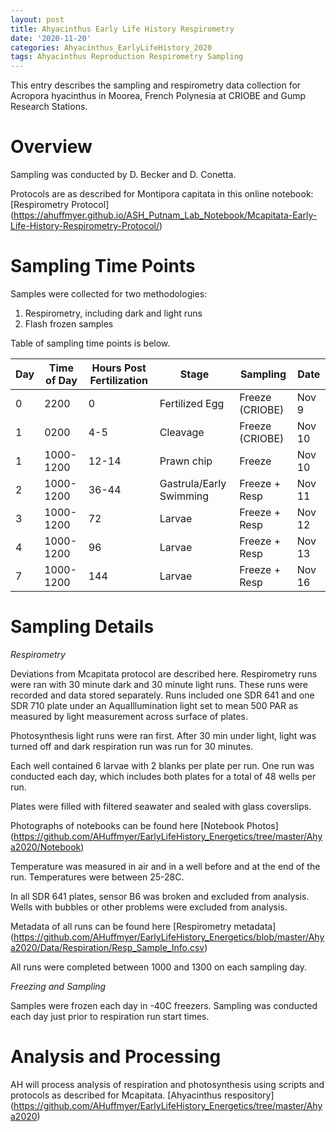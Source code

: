 ```yaml
---
layout: post
title: Ahyacinthus Early Life History Respirometry
date: '2020-11-20'
categories: Ahyacinthus_EarlyLifeHistory_2020
tags: Ahyacinthus Reproduction Respirometry Sampling
---
```

This entry describes the sampling and respirometry data collection for Acropora hyacinthus in Moorea, French Polynesia at CRIOBE and Gump Research Stations.

# Overview  

Sampling was conducted by D. Becker and D. Conetta. 

Protocols are as described for Montipora capitata in this online notebook: [Respirometry Protocol] (https://ahuffmyer.github.io/ASH_Putnam_Lab_Notebook/Mcapitata-Early-Life-History-Respirometry-Protocol/) 

# Sampling Time Points 

Samples were collected for two methodologies:  

1) Respirometry, including dark and light runs  
2) Flash frozen samples  

Table of sampling time points is below.  

| Day | Time of Day | Hours Post Fertilization | Stage          | Sampling        | Date   |
|-----|-------------|--------------------------|-------------------------|-----------------|--------|
| 0   | 2200        | 0                        | Fertilized Egg          | Freeze (CRIOBE) | Nov 9  |
| 1   | 0200        | 4-5                      | Cleavage                | Freeze (CRIOBE) | Nov 10 |
| 1   | 1000-1200   | 12-14                    | Prawn chip              | Freeze          | Nov 10 |
| 2   | 1000-1200   | 36-44                    | Gastrula/Early Swimming | Freeze + Resp   | Nov 11 |
| 3   | 1000-1200   | 72                       | Larvae                  | Freeze + Resp   | Nov 12 |
| 4   | 1000-1200   | 96                       | Larvae                  | Freeze + Resp   | Nov 13 |
| 7   | 1000-1200   | 144                      | Larvae                  | Freeze + Resp   | Nov 16 |  

# Sampling Details  

*Respirometry*  

Deviations from Mcapitata protocol are described here. Respirometry runs were ran with 30 minute dark and 30 minute light runs. These runs were recorded and data stored separately. Runs included one SDR 641 and one SDR 710 plate under an AquaIllumination light set to mean 500 PAR as measured by light measurement across surface of plates.  

Photosynthesis light runs were ran first. After 30 min under light, light was turned off and dark respiration run was run for 30 minutes.  

Each well contained 6 larvae with 2 blanks per plate per run. One run was conducted each day, which includes both plates for a total of 48 wells per run.  

Plates were filled with filtered seawater and sealed with glass coverslips.  

Photographs of notebooks can be found here [Notebook Photos] (https://github.com/AHuffmyer/EarlyLifeHistory_Energetics/tree/master/Ahya2020/Notebook)   

Temperature was measured in air and in a well before and at the end of the run. Temperatures were between 25-28C.  

In all SDR 641 plates, sensor B6 was broken and excluded from analysis. Wells with bubbles or other problems were excluded from analysis.  

Metadata of all runs can be found here [Respirometry metadata] (https://github.com/AHuffmyer/EarlyLifeHistory_Energetics/blob/master/Ahya2020/Data/Respiration/Resp_Sample_Info.csv)   

All runs were completed between 1000 and 1300 on each sampling day.  

*Freezing and Sampling*  

Samples were frozen each day in -40C freezers. Sampling was conducted each day just prior to respiration run start times.  

# Analysis and Processing  

AH will process analysis of respiration and photosynthesis using scripts and protocols as described for Mcapitata. [Ahyacinthus respository] (https://github.com/AHuffmyer/EarlyLifeHistory_Energetics/tree/master/Ahya2020)